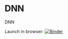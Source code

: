 # DNN
DNN 

Launch in browser:
[![Binder](https://mybinder.org/badge.svg)](https://mybinder.org/v2/gh/llSourcell/DNN/master)
